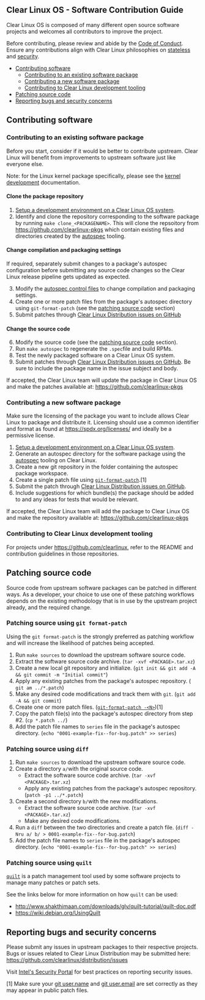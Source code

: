 

## Clear Linux OS - Software Contribution Guide

Clear Linux OS is composed of many different open source software projects and welcomes all contributors to improve the project.

Before contributing, please review and abide by the [Code of Conduct](https://01.org/blogs/2018/intel-covenant-code). Ensure any contributions align with Clear Linux philosophies on [stateless](https://www.clearlinux.org/clear-linux-documentation/guides/clear/stateless.html) and [security](https://www.clearlinux.org/clear-linux-documentation/guides/clear/security.html#).

- [Contributing software](#contributing-software)
  * [Contributing to an existing software package](#contributing-to-an-existing-software-package)
  * [Contributing a new software package](#contributing-a-new-software-package)
  * [Contributing to Clear Linux development tooling](#contributing-to-clear-linux-development-tooling)
- [Patching source code](#patching-source-code)
- [Reporting bugs and security concerns](#reporting-bugs-and-security-concerns)

## Contributing software

### Contributing to an existing software package

Before you start, consider if it would be better to contribute upstream.
Clear Linux will benefit from improvements to upstream software just
like everyone else. 

Note: for the Linux kernel package specifically, please see the [kernel development](https://www.clearlinux.org/clear-linux-documentation/guides/kernel/kernel-development.html) documentation.

#### Clone the package repository 
 1. [Setup a development environment on a Clear Linux OS system](https://www.clearlinux.org/clear-linux-documentation/guides/clear/autospec.html#setup-environment-to-build-source).
 2. Identify and clone the repository corresponding to the software package by running `make clone_<PACKAGENAME>`. This will clone the repsoitory from https://github.com/clearlinux-pkgs which contain existing files and directories created by the [autospec](https://www.clearlinux.org/clear-linux-documentation/guides/clear/autospec.html#id4) tooling.
 
#### Change compilation and packaging settings
If required, separately submit changes to a package's autospec configuration before submitting any source code changes so the Clear Linux release pipeline gets updated as expected.

 3. Modify the [autospec control files](https://github.com/clearlinux/autospec#control-files) to change compilation and packaging settings. 
 4. Create one or more patch files from the package's autospec directory using `git-format-patch` (see the [patching source code](#patching-source-code) section)
 5.  Submit patches through [Clear Linux Distribution issues on GitHub](https://github.com/clearlinux/distribution/issues)


#### Change the source code
 6. Modify the source code (see the [patching source code](#patching-source-code) section). 
 7. Run `make autospec` to regenerate the `.spec`file and build RPMs.
 8. Test the newly packaged software on a Clear Linux OS system.
 10. Submit patches through [Clear Linux Distribution issues on GitHub](https://github.com/clearlinux/distribution/issues). Be sure to include the package name in the issue subject and body.

If accepted, the Clear Linux team will update the package in Clear Linux OS and make the patches available at: https://github.com/clearlinux-pkgs 


### Contributing a new software package

Make sure the licensing of the package you want to include allows Clear Linux to package and distribute it. Licensing should use a common identifier and format as found at https://spdx.org/licenses/ and ideally be a permissive license. 

 1. [Setup a development environment on a Clear Linux OS system](https://www.clearlinux.org/clear-linux-documentation/guides/clear/autospec.html#setup-environment-to-build-source).
 2. Generate an autospec directory for the software package using the [autospec](https://www.clearlinux.org/clear-linux-documentation/guides/clear/autospec.html#id13) tooling on Clear Linux.
 3. Create a new git repository in the folder containing the autospec package workspace.
 4. Create a single patch file using [`git-format-patch`](https://git-scm.com/docs/git-format-patch).[1]
 5. Submit the patch through [Clear Linux Distribution issues on GitHub](https://github.com/clearlinux/distribution/issues).
 6. Include suggestions for which bundle(s) the package should be added to and any ideas for tests that would be relevant.

If accepted, the Clear Linux team will add the package to Clear Linux OS and make the repository available at: https://github.com/clearlinux-pkgs 


### Contributing to Clear Linux development tooling

For projects under https://github.com/clearlinux, refer to the README and contribution guidelines in those repositories. 


## Patching source code


Source code from upstream software packages can be patched in different ways. As a developer, your choice to use one of these patching workflows depends on the existing methodology that is in use by the upstream project already, and the required change.

### Patching source using `git format-patch`

Using the `git format-patch` is the strongly preferred as patching workflow and
will increase the likelihood of patches being accepted.

1.  Run `make sources` to download the upstream software source code.
2. Extract the software source code archive. (`tar -xvf <PACKAGE>.tar.xz`)
3. Create a new local git repository and initialize. (`git init && git add -A && git commit -m "Initial commit"`)
4. Apply any existing patches from the package's autospec repository. ( `git am ../*.patch`)
5. Make any desired code modifications and track them with `git`. (`git add -A && git commit`)
6. Create one or more patch files. ([`git-format-patch -<N>`](https://git-scm.com/docs/git-format-patch))[1]
7. Copy the patch file(s) into the  package's autospec directory from step #2. (`cp *.patch ../`)
8. Add the patch file names to `series` file in the package's autospec directory. (`echo "0001-example-fix--for-bug.patch" >> series`)


### Patching source using `diff`

1.  Run `make sources` to download the upstream software source code.
2. Create a directory `a/`with the original source code.
   - Extract the software source code archive. (`tar -xvf <PACKAGE>.tar.xz`)
   - Apply any existing patches from the package's autospec repository. (`patch -p1 ../*.patch`)
3. Create a second directory `b/`with the new modifications. 
    - Extract the software source code archive. (`tar -xvf <PACKAGE>.tar.xz`)
    - Make any desired code modifications.
4. Run a `diff` between the two directories and create a patch file. (`diff -Nru a/ b/ > 0001-example-fix--for-bug.patch`)
5. Add the patch file names to `series` file in the package's autospec directory. (`echo "0001-example-fix--for-bug.patch" >> series`)


### Patching source using `quilt`

[`quilt`](http://savannah.nongnu.org/projects/quilt) is a patch management tool used by some software projects to manage many patches or patch sets. 

See the links below for more information on how `quilt` can be used: 
- http://www.shakthimaan.com/downloads/glv/quilt-tutorial/quilt-doc.pdf 
- https://wiki.debian.org/UsingQuilt 


## Reporting bugs and security concerns

Please submit any issues in upstream packages to their respective projects.
Bugs or issues related to Clear Linux Distribution may be submitted here: https://github.com/clearlinux/distribution/issues 

Visit [Intel's Security Portal](https://www.intel.com/content/www/us/en/security-center/default.html) for best practices on reporting security issues.



[1] Make sure your [git user.name](https://help.github.com/en/articles/setting-your-username-in-git) and [git user.email](https://help.github.com/en/articles/setting-your-commit-email-address-in-git) are set correctly as they may appear in public patch files.
